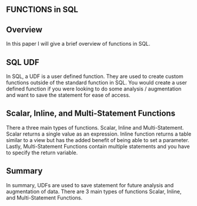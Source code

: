 ## FUNCTIONS in SQL

## Overview
In this paper I will give a brief overview of functions in SQL.

## SQL UDF
In SQL, a UDF is a user defined function. They are used to create custom functions outside of the standard function in SQL. You would create a user defined function if you were looking to do some analysis / augmentation and want to save the statement for ease of access. 

## Scalar, Inline, and Multi-Statement Functions

There a three main types of functions. Scalar, Inline and Multi-Statement. Scalar returns a single value as an expression. Inline function returns a table similar to a view but has the added benefit of being able to set a parameter. Lastly, Multi-Statement Functions contain multiple statements and you have to specify the return variable. 

## Summary

In summary, UDFs are used to save statement for future analysis and augmentation of data. There are 3 main types of functions Scalar, Inline, and Multi-Statement Functions.



